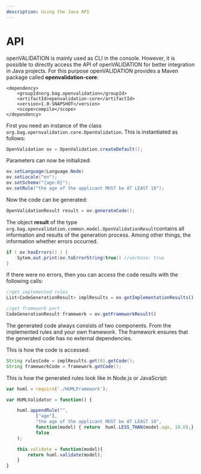 ```yaml
---
description: Using the Java API
---
```


# API

openVALIDATION is mainly used as CLI in the console. However, it is possible to directly access the API of openVALIDATION for better integration in Java projects. For this purpose openVALIDATION provides a Maven package called **openvalidation-core**:

```markup
<dependency>
    <groupId>org.bag.openvalidation</groupId>
    <artifactId>openvalidation-core</artifactId>
    <version>1.0-SNAPSHOT</version>
    <scope>compile</scope>
</dependency>
```

First you need an instance of the class `org.bag.opernvalidation.core.OpenValidation`. This is instantiated as follows:

```java
OpenValidation ov = OpenValidation.createDefault();
```

Parameters can now be initialized:

```java
ov.setLanguage(Language.Node)
ov.setLocale("en");
ov.setSchema("{age:0}");
ov.setRule("the age of the applicant MUST be AT LEAST 18");
```

Now the code can be generated:

```java
OpenValidationResult result = ov.generateCode();
```

The object **result** of the type `org.bag.openvalidation.common.model.OpenValidationResult`contains all information and results of the generation process. Among other things, the information whether errors occurred.

```java
if ( ov.hasErrors() ) {
    Sytem.out.print(ov.toErrorString(true)) //verbose: true
}
```

If there were no errors, then you can access the code results with the following calls:

```javascript
//get implemented rules
List<CodeGenerationResult> implResults = ov.getImplementationResults(); 

//get framework part
CodeGenerationResult framework = ov.getFrameworkResult()
```

The generated code always consists of two components. From the implemented rules and your own framework. The framework ensures that the generated code has no external dependencies.

This is how the code is accessed:

```java
String rulesCode = implResults.get(0).getCode();
String frameworkCode = framework.getCode();
```

This is how the generated rules look like in Node.js or JavaScript:

```javascript
var huml = require('./HUMLFramework');

var HUMLValidator = function() {

    huml.appendRule("",
           ["age"],
           "the age of the applicant MUST be AT LEAST 18",
           function(model) { return  huml.LESS_THAN(model.age, 18.0);},
           false
    );

    this.validate = function(model){
        return huml.validate(model);
    }
}
```

